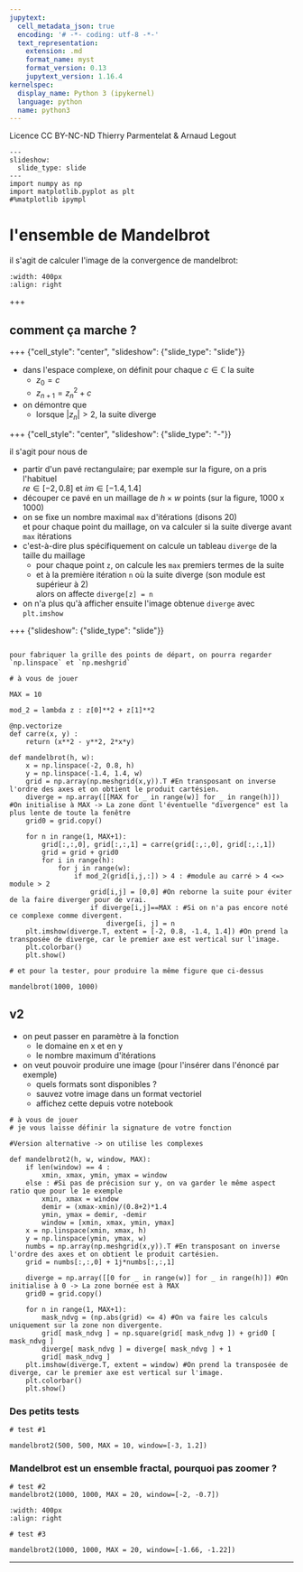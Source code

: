 ```yaml
---
jupytext:
  cell_metadata_json: true
  encoding: '# -*- coding: utf-8 -*-'
  text_representation:
    extension: .md
    format_name: myst
    format_version: 0.13
    jupytext_version: 1.16.4
kernelspec:
  display_name: Python 3 (ipykernel)
  language: python
  name: python3
---
```


<div class="licence">
<span>Licence CC BY-NC-ND</span>
<span>Thierry Parmentelat &amp; Arnaud Legout</span>
</div>

```{code-cell} ipython3
---
slideshow:
  slide_type: slide
---
import numpy as np
import matplotlib.pyplot as plt
#%matplotlib ipympl
```

# l'ensemble de Mandelbrot

il s'agit de calculer l'image de la convergence de mandelbrot:

```{image} media/mandelbrot.png
:width: 400px
:align: right
```

+++

## comment ça marche ?

+++ {"cell_style": "center", "slideshow": {"slide_type": "slide"}}

* dans l'espace complexe, on définit pour chaque $c\in\mathbb{C}$ la suite
   * $z_0 = c$
   * $z_{n+1} = z_n^2 + c$
* on démontre que 
  * lorsque $|z_n|>2$, la suite diverge

+++ {"cell_style": "center", "slideshow": {"slide_type": "-"}}

il s'agit pour nous de 

* partir d'un pavé rectangulaire; par exemple sur la figure, on a pris l'habituel  
  $re \in [-2, 0.8]$ et  $im \in [-1.4, 1.4]$
* découper ce pavé en un maillage de $h \times w$ points  (sur la figure, 1000 x 1000)
* on se fixe un nombre maximal `max` d'itérations (disons 20)  
  et pour chaque point du maillage, on va calculer si la suite diverge avant `max` itérations
* c'est-à-dire plus spécifiquement on calcule un tableau `diverge` de la taille du maillage
  * pour chaque point `z`, on calcule les `max` premiers termes de la suite
  * et à la première itération `n` où la suite diverge (son module est supérieur à 2)  
    alors on affecte `diverge[z] = n`
* on n'a plus qu'à afficher ensuite l'image obtenue `diverge` avec `plt.imshow`

+++ {"slideshow": {"slide_type": "slide"}}

````{admonition} indices

pour fabriquer la grille des points de départ, on pourra regarder `np.linspace` et `np.meshgrid`
````

```{code-cell} ipython3
# à vous de jouer

MAX = 10

mod_2 = lambda z : z[0]**2 + z[1]**2

@np.vectorize
def carre(x, y) :
    return (x**2 - y**2, 2*x*y)

def mandelbrot(h, w):
    x = np.linspace(-2, 0.8, h)
    y = np.linspace(-1.4, 1.4, w)
    grid = np.array(np.meshgrid(x,y)).T #En transposant on inverse l'ordre des axes et on obtient le produit cartésien.
    diverge = np.array([[MAX for _ in range(w)] for _ in range(h)]) #On initialise à MAX -> La zone dont l'éventuelle "divergence" est la plus lente de toute la fenêtre
    grid0 = grid.copy()
    
    for n in range(1, MAX+1):
        grid[:,:,0], grid[:,:,1] = carre(grid[:,:,0], grid[:,:,1])
        grid = grid + grid0
        for i in range(h):
            for j in range(w):
                if mod_2(grid[i,j,:]) > 4 : #module au carré > 4 <=> module > 2
                    grid[i,j] = [0,0] #On reborne la suite pour éviter de la faire diverger pour de vrai.
                    if diverge[i,j]==MAX : #Si on n'a pas encore noté ce complexe comme divergent. 
                        diverge[i, j] = n
    plt.imshow(diverge.T, extent = [-2, 0.8, -1.4, 1.4]) #On prend la transposée de diverge, car le premier axe est vertical sur l'image.
    plt.colorbar()
    plt.show()
```

```{code-cell} ipython3
# et pour la tester, pour produire la même figure que ci-dessus

mandelbrot(1000, 1000)
```

## v2

* on peut passer en paramètre à la fonction
  * le domaine en x et en y
  * le nombre maximum d'itérations
* on veut pouvoir produire une image (pour l'insérer dans l'énoncé par exemple)
  * quels formats sont disponibles ?
  * sauvez votre image dans un format vectoriel
  * affichez cette depuis votre notebook

```{code-cell} ipython3
# à vous de jouer
# je vous laisse définir la signature de votre fonction

#Version alternative -> on utilise les complexes

def mandelbrot2(h, w, window, MAX):
    if len(window) == 4 :
        xmin, xmax, ymin, ymax = window
    else : #Si pas de précision sur y, on va garder le même aspect ratio que pour le 1e exemple
        xmin, xmax = window
        demir = (xmax-xmin)/(0.8+2)*1.4
        ymin, ymax = demir, -demir
        window = [xmin, xmax, ymin, ymax]
    x = np.linspace(xmin, xmax, h)
    y = np.linspace(ymin, ymax, w)
    numbs = np.array(np.meshgrid(x,y)).T #En transposant on inverse l'ordre des axes et on obtient le produit cartésien.
    grid = numbs[:,:,0] + 1j*numbs[:,:,1]
    
    diverge = np.array([[0 for _ in range(w)] for _ in range(h)]) #On initialise à 0 -> La zone bornée est à MAX
    grid0 = grid.copy()
    
    for n in range(1, MAX+1):
        mask_ndvg = (np.abs(grid) <= 4) #On va faire les calculs uniquement sur la zone non divergente.
        grid[ mask_ndvg ] = np.square(grid[ mask_ndvg ]) + grid0 [ mask_ndvg ]
        diverge[ mask_ndvg ] = diverge[ mask_ndvg ] + 1
        grid[ mask_ndvg ]
    plt.imshow(diverge.T, extent = window) #On prend la transposée de diverge, car le premier axe est vertical sur l'image.
    plt.colorbar()
    plt.show()
```

### Des petits tests

```{code-cell} ipython3
# test #1

mandelbrot2(500, 500, MAX = 10, window=[-3, 1.2])
```

### Mandelbrot est un ensemble fractal, pourquoi pas zoomer ?

```{code-cell} ipython3
# test #2
mandelbrot2(1000, 1000, MAX = 20, window=[-2, -0.7])
```

```{image} media/more.png
:width: 400px
:align: right
```

```{code-cell} ipython3
# test #3

mandelbrot2(1000, 1000, MAX = 20, window=[-1.66, -1.22])
```

----

